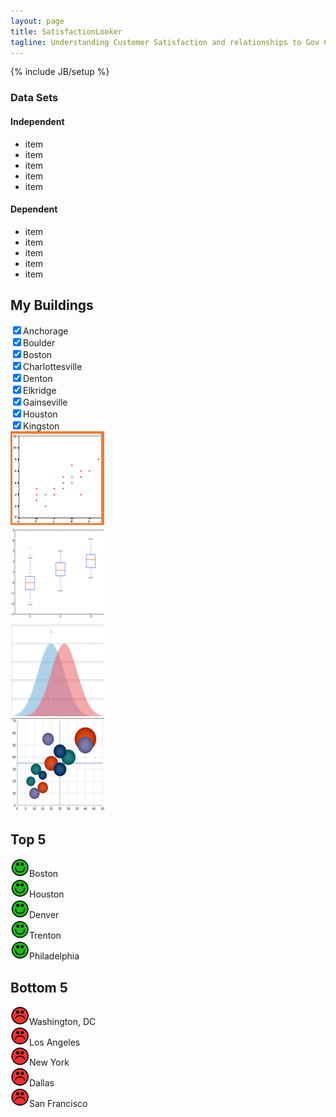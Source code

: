 ```yaml
---
layout: page
title: SatisfactionLooker
tagline: Understanding Customer Satisfaction and relationships to Gov Cost on them.
---
```

{% include JB/setup %}

<div class='row'>
	<div class='col-md-3'>
		<div id='LeftSide'>
			<h3>Data Sets</h3>
			<h4>Independent</h4>
			<ul>
				<li>item</li>
				<li>item</li>
				<li>item</li>
				<li>item</li>
				<li>item</li>
			</ul>
			<h4>Dependent</h4>
			<ul>
				<li>item</li>
				<li>item</li>
				<li>item</li>
				<li>item</li>
				<li>item</li>
			</ul>
			<h2>My Buildings</h2>
			<div id='BuildingSelect'>
<input type='checkbox' checked />Anchorage<br/>
<input type='checkbox' checked />Boulder<br/>
<input type='checkbox' checked />Boston<br/>
<input type='checkbox' checked />Charlottesville<br/>
<input type='checkbox' checked />Denton<br/>
<input type='checkbox' checked />Elkridge<br/>
<input type='checkbox' checked />Gainseville<br/>
<input type='checkbox' checked />Houston<br/>
<input type='checkbox' checked />Kingston<br/>
			</div>
		</div>
	</div>
	<div class='col-md-9'>
		<div id='chart'></div>
		<div class='row'>
			<div class='col-md-3'>
<img src="/assets/scatterplotselect.png">
			</div>
			<div class='col-md-3'>
<img src="/assets/boxplot.png">
			</div>
			<div class='col-md-3'>
<img src="/assets/ratingcurvecompare.png">
			</div>
			<div class='col-md-3'>
<img src="/assets/spendingplot.png">
			</div>
		</div>
		<div class='col-md-6'>
			<h2>Top 5</h2>
<img style='width: 30px' src='/assets/happy.png' />Boston<br/>
<img style='width: 30px' src='/assets/happy.png' />Houston<br/>
<img style='width: 30px' src='/assets/happy.png' />Denver<br/>
<img style='width: 30px' src='/assets/happy.png' />Trenton<br/>
<img style='width: 30px' src='/assets/happy.png' />Philadelphia<br/>
		</div>
		<div class='col-md-6'>
			<h2>Bottom 5</h2>
<img style='width: 30px' src='/assets/sad.png' />Washington, DC<br/>
<img style='width: 30px' src='/assets/sad.png' />Los Angeles<br/>
<img style='width: 30px' src='/assets/sad.png' />New York<br/>
<img style='width: 30px' src='/assets/sad.png' />Dallas<br/>
<img style='width: 30px' src='/assets/sad.png' />San Francisco<br/>
		</div>
	</div>
</div>
